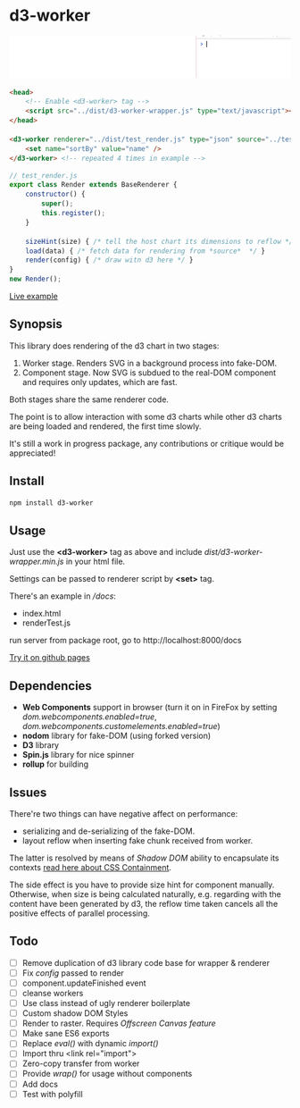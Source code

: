 # d3-worker

![preview](docs/scr.gif)

```html
<head>
    <!-- Enable <d3-worker> tag -->
    <script src="../dist/d3-worker-wrapper.js" type="text/javascript"></script>
</head>
    
<d3-worker renderer="../dist/test_render.js" type="json" source="../test/cor.json">
    <set name="sortBy" value="name" />
</d3-worker> <!-- repeated 4 times in example -->
```

```javascript
// test_render.js
export class Render extends BaseRenderer {
    constructor() {
        super();
        this.register();
    }

    sizeHint(size) { /* tell the host chart its dimensions to reflow */ }
    load(data) { /* fetch data for rendering from *source*  */ }
    render(config) { /* draw witn d3 here */ }
}
new Render();
```

[Live example](https://ptytb.github.io/d3-worker/)

## Synopsis

This library does rendering of the d3 chart in two stages:

1. Worker stage. Renders SVG in a background process into fake-DOM.
2. Component stage. Now SVG is subdued to the real-DOM component and requires only updates, which are fast.

Both stages share the same renderer code.

The point is to allow interaction with some d3 charts while other
d3 charts are being loaded and rendered, the first time slowly.

It's still a work in progress package, any contributions or critique would be appreciated!

## Install

```bash
npm install d3-worker
```

## Usage

Just use the **&lt;d3-worker&gt;** tag as above and include
*dist/d3-worker-wrapper.min.js* in your html file.

Settings can be passed to renderer script by **&lt;set&gt;** tag.

There's an example in */docs*:

- index.html
- renderTest.js

run server from package root, go to http://localhost:8000/docs

[Try it on github pages](https://ptytb.github.io/d3-worker/)

## Dependencies

- **Web Components** support in browser (turn it on in FireFox by setting *dom.webcomponents.enabled=true*, *dom.webcomponents.customelements.enabled=true*)
- **nodom** library for fake-DOM (using forked version)
- **D3** library
- **Spin.js** library for nice spinner
- **rollup** for building

## Issues

There're two things can have negative affect on performance:

- serializing and de-serializing of the fake-DOM.
- layout reflow when inserting fake chunk received from worker.

The latter is resolved by means of *Shadow DOM* ability
to encapsulate its contexts [read here about CSS Containment](https://developers.google.com/web/updates/2016/06/css-containment).

The side effect is
you have to provide size hint for component manually. Otherwise, when
size is being calculated naturally, e.g. regarding with the content
have been generated by d3, the reflow time taken cancels all the positive
 effects of parallel processing.

## Todo

- [ ] Remove duplication of d3 library code base for wrapper & renderer
- [ ] Fix *config* passed to render
- [ ] component.updateFinished event
- [ ] cleanse workers
- [ ] Use class instead of ugly renderer boilerplate
- [ ] Custom shadow DOM Styles
- [ ] Render to raster. Requires *Offscreen Canvas feature*
- [ ] Make sane ES6 exports
- [ ] Replace *eval()* with dynamic *import()*
- [ ] Import thru &lt;link rel="import"&gt;
- [ ] Zero-copy transfer from worker
- [ ] Provide *wrap()* for usage without components
- [ ] Add docs
- [ ] Test with polyfill
